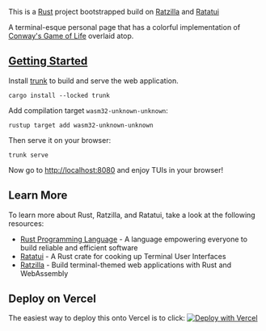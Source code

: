 This is a [Rust](https://www.rust-lang.org/) project bootstrapped build on [Ratzilla](https://orhun.dev/ratzilla/) and [Ratatui](https://ratatui.rs/)

A terminal-esque personal page that has a colorful implementation of [Conway's Game of Life](https://en.wikipedia.org/wiki/Conway%27s_Game_of_Life) overlaid atop.

## [Getting Started](https://github.com/orhun/ratzilla#serve)

Install [trunk](https://trunkrs.dev) to build and serve the web application.

```shell
cargo install --locked trunk
```

Add compilation target `wasm32-unknown-unknown`:

```shell
rustup target add wasm32-unknown-unknown
```

Then serve it on your browser:

```shell
trunk serve
```

Now go to [http://localhost:8080](http://localhost:8080) and enjoy TUIs in your browser!

## Learn More

To learn more about Rust, Ratzilla, and Ratatui, take a look at the following resources:

- [Rust Programming Language](https://www.rust-lang.org/) - A language empowering everyone to build reliable and efficient software
- [Ratatui](https://ratatui.rs/) - A Rust crate for cooking up Terminal User Interfaces
- [Ratzilla](https://orhun.dev/ratzilla/) - Build terminal-themed web applications with Rust and WebAssembly

## Deploy on Vercel

The easiest way to deploy this onto Vercel is to click:
[![Deploy with Vercel](https://vercel.com/button)](https://vercel.com/new/clone?repository-url=https%3A%2F%2Fgithub.com%2Fjetpham%2Fjetpham-com)
